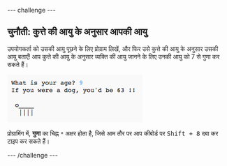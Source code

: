 --- challenge ---
## चुनौती: कुत्ते की आयु के अनुसार आपकी आयु
उपयोगकर्ता को उसकी आयु पूछने के लिए प्रोग्राम लिखें, और फिर उसे कुत्ते की आयु के अनुसार उसकी आयु बताएँ! आप कुत्ते की आयु के अनुसार व्यक्ति की आयु जानने के लिए उनकी आयु को 7 से गुणा कर सकते हैं।

![screenshot](images/me-dog-years.png)

प्रोग्रामिंग में, __गुणा__ का चिह्न `*` अक्षर होता है, जिसे आम तौर पर आप कीबोर्ड पर <kbd>Shift + 8</kbd> दबा कर टाइप कर सकते हैं।

--- /challenge ---
